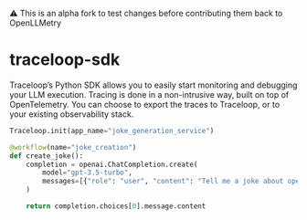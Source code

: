 ⚠️ This is an alpha fork to test changes before contributing them back to OpenLLMetry

# traceloop-sdk

Traceloop’s Python SDK allows you to easily start monitoring and debugging your LLM execution. Tracing is done in a non-intrusive way, built on top of OpenTelemetry. You can choose to export the traces to Traceloop, or to your existing observability stack.

```python
Traceloop.init(app_name="joke_generation_service")

@workflow(name="joke_creation")
def create_joke():
    completion = openai.ChatCompletion.create(
        model="gpt-3.5-turbo",
        messages=[{"role": "user", "content": "Tell me a joke about opentelemetry"}],
    )

    return completion.choices[0].message.content
```
